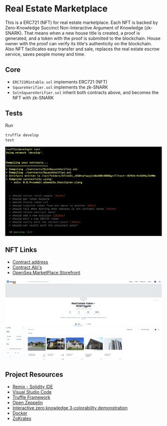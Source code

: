 # Real Estate Marketplace

This is a ERC721 (NFT) for real estate marketplace. Each NFT is backed by
Zero-Knowledge Succinct Non-Interactive Argument of Knowledge (zk-SNARK). That
means when a new house title is created, a proof is generated, and a token with
the proof is submiited to the blockchain. House owner with the proof can verify 
its title's authenticity on the blockchain. Also NFT facilicates easy transfer
and sale, replaces the real estate escrow service, saves people money and time.


## Core

* `ERC721Mintable.sol` implements ERC721 (NFT)
* `SquareVerifier.sol` implements the zk-SNARK
* `SolnSquareVerifier.sol` inherit both contracts above, and becomes the NFT with zk-SNARK

## Tests

Run

```
truffle develop
test
```

![Test results](images/test.png)

## NFT Links

* [Contract address](https://rinkeby.etherscan.io/address/0xc4F9807AC3B432EE79888962d353488B8a2cEB72)
* [Contract Abi's](eth-contracts/build/contracts/SolnSquareVerifier.json)
* [OpenSea MarketPlace Storefront](https://testnets.opensea.io/collection/real-estate-token-9ostt2gp1n)

![Opensea Storefront](images/opensea.png)

## Project Resources

- [Remix - Solidity IDE](https://remix.ethereum.org/)
- [Visual Studio Code](https://code.visualstudio.com/)
- [Truffle Framework](https://truffleframework.com/)
- [Open Zeppelin ](https://openzeppelin.org/)
- [Interactive zero knowledge 3-colorability demonstration](http://web.mit.edu/~ezyang/Public/graph/svg.html)
- [Docker](https://docs.docker.com/install/)
- [ZoKrates](https://github.com/Zokrates/ZoKrates)
